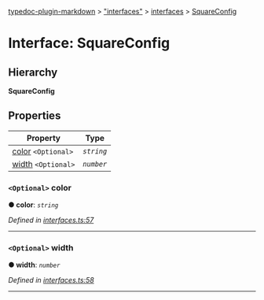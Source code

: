 [typedoc-plugin-markdown](../README.md) > ["interfaces"](../modules/_interfaces_.md) > [interfaces](../modules/_interfaces_.interfaces.md) > [SquareConfig](../interfaces/_interfaces_.interfaces.squareconfig.md)

# Interface: SquareConfig

## Hierarchy

**SquareConfig**

## Properties

|Property|Type|
|--------|----|
|[color](_interfaces_.interfaces.squareconfig.md#color) `<Optional>`| *`string`*|
|[width](_interfaces_.interfaces.squareconfig.md#width) `<Optional>`| *`number`*|

<a id="color"></a>

### `<Optional>` color

**●  color**:  *`string`* 

*Defined in [interfaces.ts:57](https://github.com/tgreyjs/typedoc-plugin-markdown/blob/master/tests/src/interfaces.ts#L57)*

___

<a id="width"></a>

### `<Optional>` width

**●  width**:  *`number`* 

*Defined in [interfaces.ts:58](https://github.com/tgreyjs/typedoc-plugin-markdown/blob/master/tests/src/interfaces.ts#L58)*

___

